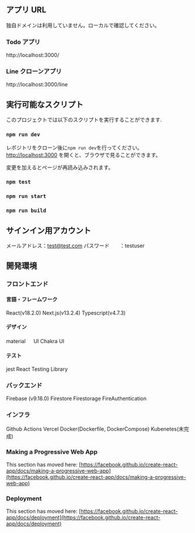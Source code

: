 ## アプリ URL

独自ドメインは利用していません。ローカルで確認してください。

### Todo アプリ

http://localhost:3000/

### Line クローンアプリ

http://localhost:3000/line

## 実行可能なスクリプト

このプロジェクトでは以下のスクリプトを実行することができます.

### `npm run dev`

レポジトリをクローン後に`npm run dev`を行ってください。
[http://localhost:3000](http://localhost:3000) を開くと、ブラウザで見ることができます。

変更を加えるとページが再読み込みされます。

### `npm test`

### `npm run start`

### `npm run build`

## サインイン用アカウント

メールアドレス：test@test.com
パスワード　　：testuser

## 開発環境

### フロントエンド

#### 言語・フレームワーク

React(v18.2.0)
Next.js(v13.2.4)
Typescript(v4.7.3)

#### デザイン

material 　 UI
Chakra UI

#### テスト

jest
React Testing Library

### バックエンド

Firebase (v9.18.0)
Firestore
Firestorage
FireAuthentication

### インフラ

Github Actions
Vercel
Docker(Dockerfile, DockerCompose)
Kubenetes(未完成)

### Making a Progressive Web App

This section has moved here: [https://facebook.github.io/create-react-app/docs/making-a-progressive-web-app](https://facebook.github.io/create-react-app/docs/making-a-progressive-web-app)

### Deployment

This section has moved here: [https://facebook.github.io/create-react-app/docs/deployment](https://facebook.github.io/create-react-app/docs/deployment)
